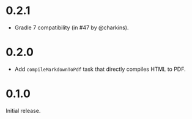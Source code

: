 # 0.2.1

* Gradle 7 compatibility (in #47 by @charkins).

# 0.2.0

* Add `compileMarkdownToPdf` task that directly compiles HTML to PDF.

# 0.1.0

Initial release.
